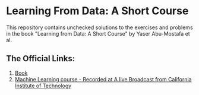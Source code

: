 # Learning From Data: A Short Course
This repository contains unchecked solutions to the exercises and problems in the book "Learning from Data: A Short Course" by Yaser Abu-Mostafa et al.

## The Official Links: 
1. [Book](https://amlbook.com/index.html#_welcome)
2. [Machine Learning course - Recorded at A live Broadcast from California Institute of Technology](https://work.caltech.edu/lectures.html)
